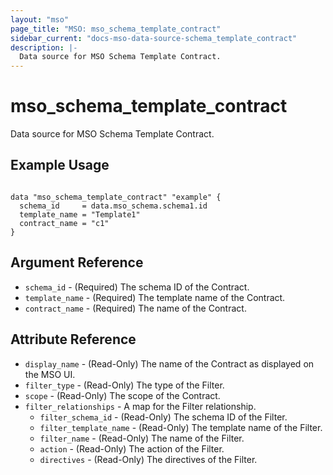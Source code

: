 ```yaml
---
layout: "mso"
page_title: "MSO: mso_schema_template_contract"
sidebar_current: "docs-mso-data-source-schema_template_contract"
description: |-
  Data source for MSO Schema Template Contract.
---
```


# mso_schema_template_contract #

Data source for MSO Schema Template Contract.

## Example Usage ##

```hcl

data "mso_schema_template_contract" "example" {
  schema_id     = data.mso_schema.schema1.id
  template_name = "Template1"
  contract_name = "c1"
}

```

## Argument Reference ##

* `schema_id` - (Required) The schema ID of the Contract.
* `template_name` - (Required) The template name of the Contract.
* `contract_name` - (Required) The name of the Contract.

## Attribute Reference ##

* `display_name` - (Read-Only) The name of the Contract as displayed on the MSO UI.
* `filter_type` - (Read-Only) The type of the Filter. 
* `scope` - (Read-Only) The scope of the Contract.
* `filter_relationships` - A map for the Filter relationship.
    * `filter_schema_id` - (Read-Only) The schema ID of the Filter.
    * `filter_template_name` - (Read-Only) The template name of the Filter.
    * `filter_name` - (Read-Only) The name of the Filter.
    * `action` - (Read-Only) The action of the Filter.
    * `directives` - (Read-Only) The directives of the Filter.
